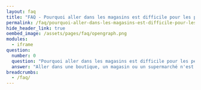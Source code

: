 ```yaml
---
layout: faq
title: "FAQ - Pourquoi aller dans les magasins est difficile pour les personnes autistes ?"
permalink: /faq/pourquoi-aller-dans-les-magasins-est-difficile-pour-les-personnes-autistes
hide_header_link: true
oembed_image: /assets/pages/faq/opengraph.png
modules:
  - iframe
question: 
  number: 0
  question: "Pourquoi aller dans les magasins est difficile pour les personnes autistes ?"
  answer: "Aller dans une boutique, un magasin ou un supermarché n'est pas facile pour les personnes autistes. Souvent les magasins sont bruyants, imprévisibles, remplis de monde et communiquer avec les vendeurs ou caissiers est souvent nécessaire. Tout cela fait qu'il est très difficile pour les personnes autistes et leur famille d'aller dans un magasin. Pour les personnes autistes, il est plus facile d'aller dans un magasin aux heures où il y a moins de monde lorsque la sortie est préparée en avance. "
breadcrumbs:
  - /faq/
---
```


